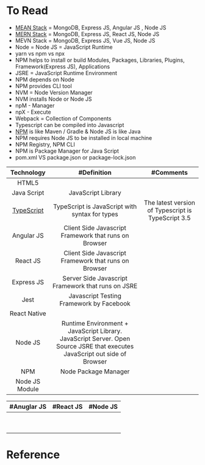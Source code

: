 # To Read
* [MEAN Stack](https://www.mongodb.com/mean-stack) = MongoDB, Express JS, Angular JS , Node JS
* [MERN Stack](https://www.mongodb.com/mern-stack) = MongoDB, Express JS, React JS, Node JS
* MEVN Stack =  MongoDB, Express JS, Vue JS, Node JS
* Node = Node JS = JavaScript Runtime 
* yarn vs npm vs npx 
* NPM helps to install or build Modules, Packages, Libraries, Plugins, Framework(Express JS), Applications
* JSRE = JavaScript Runtime Environment
* NPM depends on Node
* NPM provides CLI tool
* NVM = Node Version Manager
* NVM installs Node or Node JS
* npM - Manager
* npX - Execute 
* Webpack = Collection of Components
* Typescript can be compiled into Javascript
* [NPM](https://www.npmjs.com/) is like Maven / Gradle & Node JS is like Java
* NPM requires Node JS to be installed in local machine
* NPM Registry, NPM CLI
* NPM is Package Manager for Java Script
* pom.xml VS package.json or package-lock.json



| Technology | #Definition | #Comments |
| :---: | :---: | :---: |
| HTML5  |  |  |
| Java Script   | JavaScript Library |  |
| [TypeScript](https://www.typescriptlang.org/)   | TypeScript is JavaScript with syntax for types | The latest version of Typescript is TypeScript 3.5 |
| Angular JS   | Client Side Javascript Framework that runs on Browser |  |
| React JS   | Client Side Javascript Framework that runs on Browser  |  |
| Express JS   | Server Side Javascript Framework that runs on JSRE  |  |
| Jest   | Javascript Testing Framework by Facebook  |  |
| React Native |  |  |
| Node JS  | Runtime Environment + JavaScript Library. JavaScript Server. Open Source JSRE that executes JavaScript out side of Browser|  |
| NPM   | Node Package Manager |  |
| Node JS Module   |   |  |


| #Anuglar JS | #React JS | #Node JS |
| :---: | :---: | :---: |
|   |  |  |
|    |   |  |
|     |  |  |
|    |   |  |
|   |   |  |
|  |  |  |
|   | |  |
|    |  |  |
|    |   |  |

# Reference



